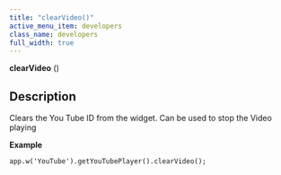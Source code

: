 ```yaml
---
title: "clearVideo()"
active_menu_item: developers
class_name: developers
full_width: true
---
```



**clearVideo** ()

## Description

Clears the You Tube ID from the widget. Can be used to stop the Video playing

**Example**

     
    app.w('YouTube').getYouTubePlayer().clearVideo();
     
   

